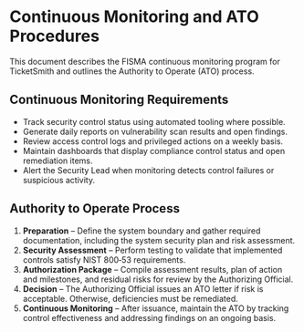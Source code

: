 # Continuous Monitoring and ATO Procedures

This document describes the FISMA continuous monitoring program for TicketSmith and outlines the Authority to Operate (ATO) process.

## Continuous Monitoring Requirements
- Track security control status using automated tooling where possible.
- Generate daily reports on vulnerability scan results and open findings.
- Review access control logs and privileged actions on a weekly basis.
- Maintain dashboards that display compliance control status and open remediation items.
- Alert the Security Lead when monitoring detects control failures or suspicious activity.

## Authority to Operate Process
1. **Preparation** – Define the system boundary and gather required documentation, including the system security plan and risk assessment.
2. **Security Assessment** – Perform testing to validate that implemented controls satisfy NIST 800‑53 requirements.
3. **Authorization Package** – Compile assessment results, plan of action and milestones, and residual risks for review by the Authorizing Official.
4. **Decision** – The Authorizing Official issues an ATO letter if risk is acceptable. Otherwise, deficiencies must be remediated.
5. **Continuous Monitoring** – After issuance, maintain the ATO by tracking control effectiveness and addressing findings on an ongoing basis.

